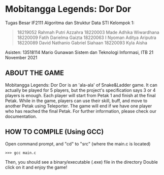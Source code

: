 # Mobitangga Legends: Dor Dor
Tugas Besar IF2111 Algoritma dan Struktur Data STI
Kelompok 1:
> 18219052 Rahmah Putri Azzahra
> 18220003 Made Adhika Wiwardhana
> 18220009 Fatih Darielma Gaizta
> 18220063 I Nyoman Aditya Ariputra
> 18220089 David Nathanio Gabriel Siahaan
> 18220093 Kyla Aisha

Asisten: 13518114 Mario Gunawan
Sistem dan Teknologi Informasi, ITB
21 November 2021

## ABOUT THE GAME
Mobitangga Legends: Dor Dor is an 'ala-ala' of Snake&Ladder game. It can actually be played for 5 players, but the project's specification says 3 or 4 players is enough. Each player will start from Petak 1 and finish at the final Petak. While in the game, players can use their skill, buff, and move to another Petak using Teleporter. The game will end if we have one player who has reached the final Petak. For further information, please check our documentation.

## HOW TO COMPILE (Using GCC)
Open command prompt, and "cd" to "src" (where the main.c is located)
```
>>> gcc main.c
```
Then, you should see a binary/executable (.exe) file in the directory
Double click on it and enjoy the game!